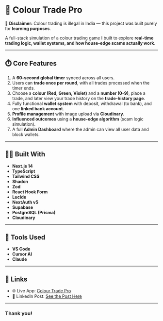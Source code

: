 # 🎨 Colour Trade Pro

🚨 **Disclaimer:** Colour trading is illegal in India — this project was built purely for **learning purposes**.  

A full-stack simulation of a colour trading game I built to explore **real-time trading logic, wallet systems, and how house-edge scams actually work**.  

---

## ⏱️ Core Features
1. A **60-second global timer** synced across all users.  
2. Users can **trade once per round**, with all trades processed when the timer ends.  
3. Choose a **colour (Red, Green, Violet)** and a **number (0-9)**, place a trade, and later view your trade history on the **trade-history page**.  
4. Fully functional **wallet system** with deposit, withdrawal (to bank), and one **linked bank account**.  
5. **Profile management** with image upload via **Cloudinary**.  
6. **Influenced outcomes** using a **house-edge algorithm** (scam logic simulation).  
7. A full **Admin Dashboard** where the admin can view all user data and block wallets.  

---

## 👨‍💻 Built With
- **Next.js 14**  
- **TypeScript**  
- **Tailwind CSS**  
- **Shadcn**  
- **Zod**  
- **React Hook Form**  
- **Lucide**  
- **NextAuth v5**
- **Supabase**
- **PostgreSQL (Prisma)**  
- **Cloudinary**  

---

## 🧠 Tools Used
- **VS Code**  
- **Cursor AI**  
- **Claude**  

---

## 🔗 Links
- 🌐 Live App: [Colour Trade Pro](https://colour-trade-pro.vercel.app/trade)  
- 🔗 LinkedIn Post: [See the Post Here](https://www.linkedin.com/posts/salman-masood917_nextjs-fullstack-softwareengineer-activity-7355270130034987009-MnQZ?utm_source=share&utm_medium=member_desktop&rcm=ACoAADd0O6sBeSDVUCn3dtSH_bp5ZA16F8o1lUE)  

---

### Thank you!
